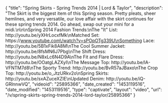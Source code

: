{
    "title": "Spring Skirts - Spring Trends 2014 | Lord & Taylor",
    "description": "The Skirt is the biggest item of this Spring season. Pretty pleats, sheer hemlines, and very versatile, our love affair with the skirt continues for these spring trends 2014. Go ahead, swap out your mini for a midi.\n\n\nSpring 2014 Fashion Trends:\nThe \"It\" List: http:\/\/youtu.be\/yXHrLocxfMk\nMatched Set: https:\/\/www.youtube.com\/watch?v=sPOpOTg339U\nSomething Lace: http:\/\/youtu.be\/5B1xFik8A8M\nThe Cool Summer Jacket: http:\/\/youtu.be\/8fsMN6J7Pbg\nThe Shift Dress: http:\/\/youtu.be\/N8xLc6N4D9A\nThe Fit and Flare Dress: http:\/\/youtu.be\/OOatgLAZXyI\nThe Message Top: http:\/\/youtu.be\/lA-VFNTM7d8\nThe Sporty Trend: http:\/\/youtu.be\/BvR57aJBaxo\nThe Crop Top: http:\/\/youtu.be\/o_JtzURkv2o\nSpring Skirts: http:\/\/youtu.be\/sxAZuceXZIE\nUpdated Denim: http:\/\/youtu.be\/iQ-GRlnnwVQ",
    "videoid": "25895366",
    "date_created": "1453119516",
    "date_modified": "1453119516",
    "type": "captivate",
    "layout": "video",
    "url": "\/v\/spring-skirts-spring-trends-2014-lord-taylor\/25895366"
}